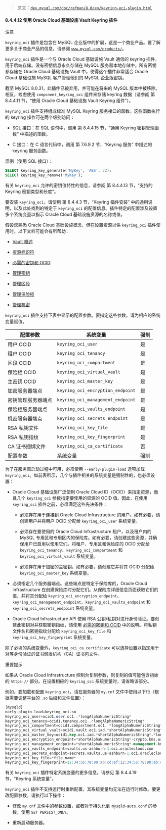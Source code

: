 > 原文：[`dev.mysql.com/doc/refman/8.0/en/keyring-oci-plugin.html`](https://dev.mysql.com/doc/refman/8.0/en/keyring-oci-plugin.html)

#### 8.4.4.12 使用 Oracle Cloud 基础设施 Vault Keyring 插件

注意

`keyring_oci` 插件是包含在 MySQL 企业版中的扩展，这是一个商业产品。要了解更多关于商业产品的信息，请参阅 [`www.mysql.com/products/`](https://www.mysql.com/products/)。

`keyring_oci` 插件是一个与 Oracle Cloud 基础设施 Vault 通信的 keyring 插件，用于后端存储。没有密钥信息永久存储在 MySQL 服务器本地存储中。所有密钥都存储在 Oracle Cloud 基础设施 Vault 中，使得这个插件非常适合 Oracle Cloud 基础设施 MySQL 客户管理他们的 MySQL 企业版密钥。

截至 MySQL 8.0.31，此插件已被弃用，并可能在将来的 MySQL 版本中被移除。相反，考虑使用 `component_keyring_oci` 组件来存储 keyring 数据（请参阅 第 8.4.4.11 节，“使用 Oracle Cloud 基础设施 Vault Keyring 组件”）。

`keyring_oci` 插件支持组成标准 MySQL Keyring 服务接口的函数。这些函数执行的 keyring 操作可在两个级别访问：

+   SQL 接口：在 SQL 语句中，调用 第 8.4.4.15 节，“通用 Keyring 密钥管理函数” 中描述的函数。

+   C 接口：在 C 语言代码中，调用 第 7.6.9.2 节，“Keyring 服务” 中描述的 keyring 服务函数。

示例（使用 SQL 接口）：

```sql
SELECT keyring_key_generate('MyKey', 'AES', 32);
SELECT keyring_key_remove('MyKey');
```

有关 `keyring_oci` 允许的密钥值特性的信息，请参阅 第 8.4.4.13 节，“支持的 Keyring 密钥类型和长度”。

要安装 `keyring_oci`，请使用 第 8.4.4.3 节，“Keyring 插件安装” 中的通用说明，以及此处找到的特定于 `keyring_oci` 的配置信息。插件特定的配置涉及设置多个系统变量以指示 Oracle Cloud 基础设施资源的名称或值。

假设您熟悉 Oracle Cloud 基础设施概念，但在设置资源以供 `keyring_oci` 插件使用时，以下文档可能会有所帮助：

+   [Vault 概述](https://docs.cloud.oracle.com/iaas/Content/KeyManagement/Concepts/keyoverview.htm)

+   [资源标识符](https://docs.cloud.oracle.com/en-us/iaas/Content/General/Concepts/identifiers.htm)

+   [必需的密钥和 OCID](https://docs.cloud.oracle.com/en-us/iaas/Content/API/Concepts/apisigningkey.htm)

+   [管理密钥](https://docs.cloud.oracle.com/en-us/iaas/Content/KeyManagement/Tasks/managingkeys.htm)

+   [管理区段](https://docs.cloud.oracle.com/en-us/iaas/Content/Identity/Tasks/managingcompartments.htm)

+   [管理保险柜](https://docs.cloud.oracle.com/en-us/iaas/Content/KeyManagement/Tasks/managingvaults.htm)

+   [管理机密](https://docs.cloud.oracle.com/en-us/iaas/Content/KeyManagement/Tasks/managingsecrets.htm)

`keyring_oci` 插件支持下表中显示的配置参数。要指定这些参数，请为相应的系统变量赋值。

| 配置参数 | 系统变量 | 强制 |
| --- | --- | --- |
| 用户 OCID | `keyring_oci_user` | 是 |
| 租户 OCID | `keyring_oci_tenancy` | 是 |
| 区段 OCID | `keyring_oci_compartment` | 是 |
| 保险柜 OCID | `keyring_oci_virtual_vault` | 是 |
| 主密钥 OCID | `keyring_oci_master_key` | 是 |
| 加密服务器端点 | `keyring_oci_encryption_endpoint` | 是 |
| 密钥管理服务器端点 | `keyring_oci_management_endpoint` | 是 |
| 保险柜服务器端点 | `keyring_oci_vaults_endpoint` | 是 |
| 机密服务器端点 | `keyring_oci_secrets_endpoint` | 是 |
| RSA 私钥文件 | `keyring_oci_key_file` | 是 |
| RSA 私钥指纹 | `keyring_oci_key_fingerprint` | 是 |
| CA 证书捆绑文件 | `keyring_oci_ca_certificate` | 否 |
| 配置参数 | 系统变量 | 强制 |

为了在服务器启动过程中可用，必须使用 `--early-plugin-load` 选项加载 `keyring_oci`。如前表所示，几个与插件相关的系统变量是强制性的，也必须设置：

+   Oracle Cloud 基础设施广泛使用 Oracle Cloud ID（OCID）来指定资源，而且几个 `keyring_oci` 参数指定要使用的资源的 OCID 值。因此，在使用 `keyring_oci` 插件之前，必须满足这些先决条件：

    +   必须存在用于连接到 Oracle Cloud Infrastructure 的用户。如有必要，请创建用户并将用户 OCID 分配给 `keyring_oci_user` 系统变量。

    +   必须存在要使用的 Oracle Cloud Infrastructure 租户，以及租户内的 MySQL 专用区和专用区内的保险库。如有必要，请创建这些资源，并确保用户已启用以使用它们。将租户、专用区和保险库的 OCID 分配给 `keyring_oci_tenancy`、`keyring_oci_compartment` 和 `keyring_oci_virtual_vault` 系统变量。

    +   必须存在用于加密的主密钥。如有必要，请创建它并将其 OCID 分配给 `keyring_oci_master_key` 系统变量。

+   必须指定几个服务器端点。这些端点是特定于保险库的，Oracle Cloud Infrastructure 在创建保险库时分配它们。从保险库详细信息页面获取它们的值，并将其分配给 `keyring_oci_encryption_endpoint`、`keyring_oci_management_endpoint`、`keyring_oci_vaults_endpoint` 和 `keyring_oci_secrets_endpoint` 系统变量。

+   Oracle Cloud Infrastructure API 使用 RSA 公钥/私钥对进行身份验证。要创建此密钥对并获取密钥指纹，请使用 [必需的密钥和 OCID](https://docs.cloud.oracle.com/en-us/iaas/Content/API/Concepts/apisigningkey.htm) 中的说明。将私钥文件名和密钥指纹分配给 `keyring_oci_key_file` 和 `keyring_oci_key_fingerprint` 系统变量。

除了必填的系统变量外，`keyring_oci_ca_certificate` 可以选择设置以指定用于对等身份验证的证书颁发机构（CA）证书包文件。

重要提示

如果从 Oracle Cloud Infrastructure 控制台复制参数，则复制的值可能包含初始的 `https://` 部分。在设置相应的 `keyring_oci` 系统变量时，请省略该部分。

例如，要加载和配置 `keyring_oci`，请在服务器的 `my.cnf` 文件中使用以下行（根据需要调整平台的 `.so` 后缀和文件位置）：

```sql
[mysqld]
early-plugin-load=keyring_oci.so
keyring_oci_user=ocid1.user.oc1..*longAlphaNumericString*
keyring_oci_tenancy=ocid1.tenancy.oc1..*longAlphaNumericString*
keyring_oci_compartment=ocid1.compartment.oc1..*longAlphaNumericString*
keyring_oci_virtual_vault=ocid1.vault.oc1.iad.*shortAlphaNumericString*.*longAlphaNumericString*
keyring_oci_master_key=ocid1.key.oc1.iad.*shortAlphaNumericString*.*longAlphaNumericString*
keyring_oci_encryption_endpoint=*shortAlphaNumericString*-crypto.kms.us-ashburn-1.oraclecloud.com
keyring_oci_management_endpoint=*shortAlphaNumericString*-management.kms.us-ashburn-1.oraclecloud.com
keyring_oci_vaults_endpoint=vaults.us-ashburn-1.oci.oraclecloud.com
keyring_oci_secrets_endpoint=secrets.vaults.us-ashburn-1.oci.oraclecloud.com
keyring_oci_key_file=*file_name*
keyring_oci_key_fingerprint=12:34:56:78:90:ab:cd:ef:12:34:56:78:90:ab:cd:ef
```

有关 `keyring_oci` 插件特定系统变量的更多信息，请参见 第 8.4.4.19 节，“Keyring 系统变量”。

`keyring_oci` 插件不支持运行时重新配置，其系统变量均无法在运行时修改。要更改配置参数，请执行以下操作：

+   修改 `my.cnf` 文件中的参数设置，或者对于持久化到 `mysqld-auto.conf` 的参数，使用 `SET PERSIST_ONLY`。

+   重新启动服务器。
